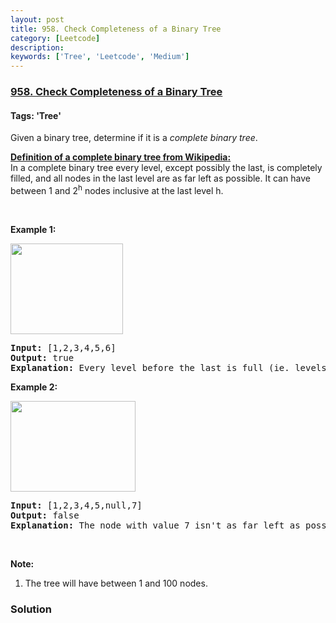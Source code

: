 ```yaml
---
layout: post
title: 958. Check Completeness of a Binary Tree
category: [Leetcode]
description: 
keywords: ['Tree', 'Leetcode', 'Medium']
---
```

### [958. Check Completeness of a Binary Tree](https://leetcode.com/problems/check-completeness-of-a-binary-tree)

#### Tags: 'Tree'

<div class="content__u3I1 question-content__JfgR"><div><p>Given a binary tree, determine if it is a <em>complete binary tree</em>.</p>
<p><u><b>Definition of a complete binary tree from <a href="http://en.wikipedia.org/wiki/Binary_tree#Types_of_binary_trees" target="_blank">Wikipedia</a>:</b></u><br/>
In a complete binary tree every level, except possibly the last, is completely filled, and all nodes in the last level are as far left as possible. It can have between 1 and 2<sup>h</sup> nodes inclusive at the last level h.</p>
<p> </p>
<p><strong>Example 1:</strong></p>
<p><strong><img alt="" src="https://assets.leetcode.com/uploads/2018/12/15/complete-binary-tree-1.png" style="width: 180px; height: 145px;"/></strong></p>
<pre><strong>Input: </strong><span id="example-input-1-1">[1,2,3,4,5,6]</span>
<strong>Output: </strong><span id="example-output-1">true</span>
<span><strong>Explanation: </strong></span>Every level before the last is full (ie. levels with node-values {1} and {2, 3}), and all nodes in the last level ({4, 5, 6}) are as far left as possible.
</pre>
<div>
<p><strong>Example 2:</strong></p>
<p><strong><img alt="" src="https://assets.leetcode.com/uploads/2018/12/15/complete-binary-tree-2.png" style="width: 200px; height: 145px;"/></strong></p>
<pre><strong>Input: </strong><span id="example-input-2-1">[1,2,3,4,5,null,7]</span>
<strong>Output: </strong><span id="example-output-2">false</span>
<strong>Explanation: </strong>The node with value 7 isn't as far left as possible.<span>
</span></pre>
<div> </div>
</div>
<p><strong>Note:</strong></p>
<ol>
<li>The tree will have between 1 and 100 nodes.</li>
</ol>
</div></div>

### Solution
